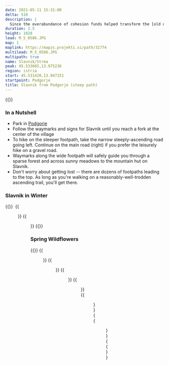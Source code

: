 ```yaml
---
date: 2021-05-11 15:31:00
delta: 510
description: |
  Since the overabundance of cohesion funds helped transform the [old dirt track](../podgorje) to [Slavnik](../) into a gravel road, I prefer to take the steeper footpath ascending directly toward the peak.
duration: 2.5
height: 1028
lead: M_5_0586.JPG
map: 1
maplink: https://mapzs.projekti.si/path/31774
multilead: M_5_0586.JPG
multipath: true
name: Slavnik/Strma
peak: 45.533685,13.975236
region: istria
start: 45.531420,13.947151
startpoint: Podgorje
title: Slavnik from Podgorje (steep path)
---
```

{{<hike-details description="yes">}}

### In a Nutshell

* Park in [Podgorje](../../podgorje)
* Follow the waymarks and signs for Slavnik until you reach a fork at the center of the village
* To hike on the steeper footpath, take the narrow steeply-ascending road going left. Continue on the main road (right) if you prefer the leisurely hike on a gravel road.
* Waymarks along the wide footpath will safely guide you through a sparse forest and across sunny meadows to the mountain hut on Slavnik.
* Don't worry about getting lost -- there are dozens of footpaths leading to the top. As long as you're walking on a reasonably-well-trodden ascending trail, you'll get there.

### Slavnik in Winter

{{<gallery>}} 
{{<figure src="M_5_0588.JPG">}}
{{<figure src="M_5_0590.JPG">}}
{{</gallery>}}

### Spring Wildflowers

{{<gallery>}}
{{<figure src="M_20210510_094648.jpg">}}
{{<figure src="M_20210510_095239.jpg">}}
{{<figure src="M_20210510_095505.jpg">}}
{{<figure src="M_20210510_095625.jpg">}}
{{<figure src="M_20210510_100216.jpg">}}
{{<figure src="M_20210510_110815.jpg">}}
{{</gallery>}}
